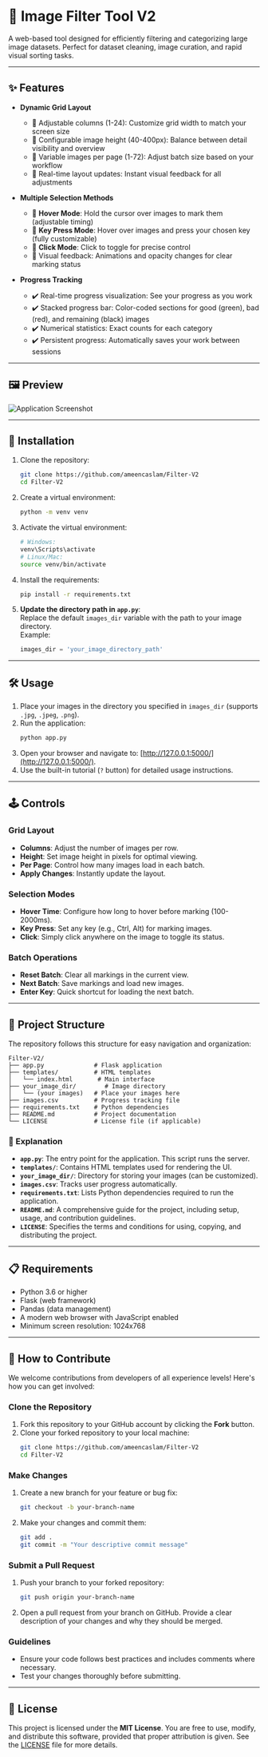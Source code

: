 # 🎨 Image Filter Tool V2

A web-based tool designed for efficiently filtering and categorizing large image datasets. Perfect for dataset cleaning, image curation, and rapid visual sorting tasks.

---

## ✨ Features
- **Dynamic Grid Layout**  
  - 🔹 Adjustable columns (1-24): Customize grid width to match your screen size  
  - 🔹 Configurable image height (40-400px): Balance between detail visibility and overview  
  - 🔹 Variable images per page (1-72): Adjust batch size based on your workflow  
  - 🔹 Real-time layout updates: Instant visual feedback for all adjustments
    
- **Multiple Selection Methods**  
  - 🔸 **Hover Mode**: Hold the cursor over images to mark them (adjustable timing)  
  - 🔸 **Key Press Mode**: Hover over images and press your chosen key (fully customizable)  
  - 🔸 **Click Mode**: Click to toggle for precise control  
  - 🔸 Visual feedback: Animations and opacity changes for clear marking status
     
- **Progress Tracking**  
  - ✔️ Real-time progress visualization: See your progress as you work  
  - ✔️ Stacked progress bar: Color-coded sections for good (green), bad (red), and remaining (black) images  
  - ✔️ Numerical statistics: Exact counts for each category  
  - ✔️ Persistent progress: Automatically saves your work between sessions  

---

## 🖼️ Preview

![Application Screenshot](https://i.postimg.cc/xjpgL9pR/Screenshot-20241125-104545.png)  

---

## 🚀 Installation

1. Clone the repository:
    ```bash
    git clone https://github.com/ameencaslam/Filter-V2
    cd Filter-V2
    ```

2. Create a virtual environment:
    ```bash
    python -m venv venv
    ```

3. Activate the virtual environment:
    ```bash
    # Windows:
    venv\Scripts\activate
    # Linux/Mac:
    source venv/bin/activate
    ```

4. Install the requirements:
    ```bash
    pip install -r requirements.txt
    ```

5. **Update the directory path in `app.py`**:  
   Replace the default `images_dir` variable with the path to your image directory.  
   Example:
   ```python
   images_dir = 'your_image_directory_path'
   ```

---

## 🛠️ Usage

1. Place your images in the directory you specified in `images_dir` (supports `.jpg`, `.jpeg`, `.png`).
2. Run the application:
    ```bash
    python app.py
    ```
3. Open your browser and navigate to: [http://127.0.0.1:5000/](http://127.0.0.1:5000/).
4. Use the built-in tutorial (`?` button) for detailed usage instructions.

---

## 🕹️ Controls

### Grid Layout
- **Columns**: Adjust the number of images per row.
- **Height**: Set image height in pixels for optimal viewing.
- **Per Page**: Control how many images load in each batch.
- **Apply Changes**: Instantly update the layout.

### Selection Modes
- **Hover Time**: Configure how long to hover before marking (100-2000ms).
- **Key Press**: Set any key (e.g., Ctrl, Alt) for marking images.
- **Click**: Simply click anywhere on the image to toggle its status.

### Batch Operations
- **Reset Batch**: Clear all markings in the current view.
- **Next Batch**: Save markings and load new images.
- **Enter Key**: Quick shortcut for loading the next batch.

---

## 📂 Project Structure

The repository follows this structure for easy navigation and organization:

```
Filter-V2/
├── app.py              # Flask application
├── templates/          # HTML templates
│   └── index.html       # Main interface
├── your_image_dir/        # Image directory
│   └── (your images)   # Place your images here
├── images.csv          # Progress tracking file
├── requirements.txt    # Python dependencies
├── README.md           # Project documentation
└── LICENSE             # License file (if applicable)
```

### 📘 Explanation
- **`app.py`**: The entry point for the application. This script runs the server.  
- **`templates/`**: Contains HTML templates used for rendering the UI.   
- **`your_image_dir/`**: Directory for storing your images (can be customized).  
- **`images.csv`**: Tracks user progress automatically.  
- **`requirements.txt`**: Lists Python dependencies required to run the application.  
- **`README.md`**: A comprehensive guide for the project, including setup, usage, and contribution guidelines.  
- **`LICENSE`**: Specifies the terms and conditions for using, copying, and distributing the project.  

---

## 📋 Requirements
- Python 3.6 or higher
- Flask (web framework)
- Pandas (data management)
- A modern web browser with JavaScript enabled
- Minimum screen resolution: 1024x768

---

## 🎯 How to Contribute

We welcome contributions from developers of all experience levels! Here's how you can get involved:

### Clone the Repository
1. Fork this repository to your GitHub account by clicking the **Fork** button.
2. Clone your forked repository to your local machine:
    ```bash
    git clone https://github.com/ameencaslam/Filter-V2
    cd Filter-V2
    ```

### Make Changes
1. Create a new branch for your feature or bug fix:
    ```bash
    git checkout -b your-branch-name
    ```
2. Make your changes and commit them:
    ```bash
    git add .
    git commit -m "Your descriptive commit message"
    ```

### Submit a Pull Request
1. Push your branch to your forked repository:
    ```bash
    git push origin your-branch-name
    ```
2. Open a pull request from your branch on GitHub. Provide a clear description of your changes and why they should be merged.

### Guidelines
- Ensure your code follows best practices and includes comments where necessary.
- Test your changes thoroughly before submitting.

---

## 📜 License

This project is licensed under the **MIT License**. You are free to use, modify, and distribute this software, provided that proper attribution is given. See the [LICENSE](LICENSE) file for more details.
